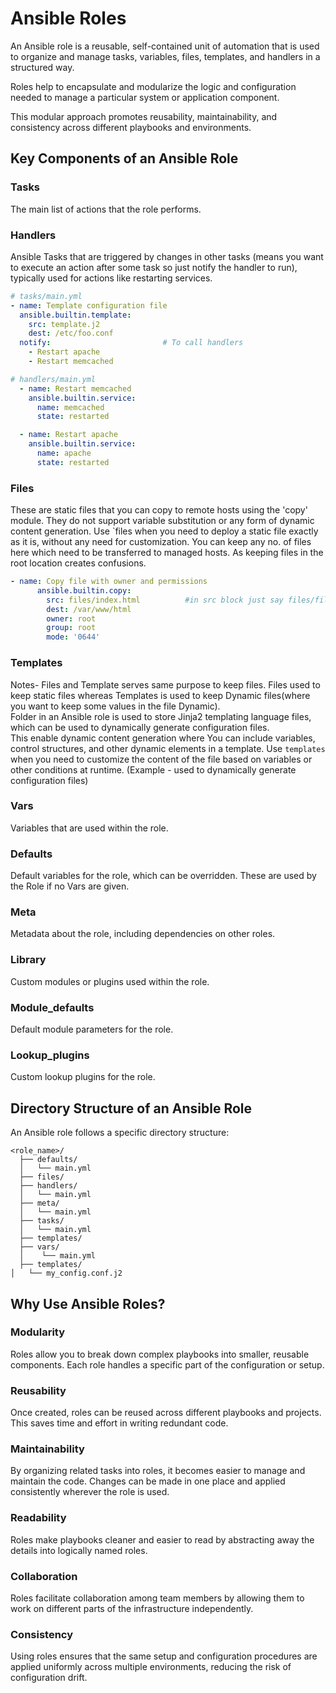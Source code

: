 # Ansible Roles

An Ansible role is a reusable, self-contained unit of automation that is used to 
organize and manage tasks, variables, files, templates, and handlers in a structured way. 

Roles help to encapsulate and modularize the logic and configuration needed to manage 
a particular system or application component. 

This modular approach promotes reusability, maintainability, and consistency across different 
playbooks and environments.

## Key Components of an Ansible Role

### Tasks
The main list of actions that the role performs.

### Handlers
Ansible Tasks that are triggered by changes in other tasks (means you want to execute an action after some task so just notify the handler to run), typically used for actions like restarting services.
```yaml
# tasks/main.yml
- name: Template configuration file
  ansible.builtin.template:
    src: template.j2
    dest: /etc/foo.conf
  notify:                         # To call handlers
    - Restart apache
    - Restart memcached
```
```yaml
# handlers/main.yml
  - name: Restart memcached
    ansible.builtin.service:
      name: memcached
      state: restarted

  - name: Restart apache
    ansible.builtin.service:
      name: apache
      state: restarted
```
### Files
These are static files that you can copy to remote hosts using the 'copy' module. They do not support variable substitution or any form of dynamic content generation. Use `files when you need to deploy a static file exactly as it is, without any need for customization. You can keep any no. of files here which need to be transferred to managed hosts. As keeping files in the root location creates confusions. <br/>

```yaml
- name: Copy file with owner and permissions
      ansible.builtin.copy:
        src: files/index.html          #in src block just say files/file_name
        dest: /var/www/html
        owner: root
        group: root
        mode: '0644'
```

### Templates
Notes- Files and Template serves same purpose to keep files. Files used to keep static files whereas Templates is used to keep Dynamic files(where you want to keep some values in the file Dynamic).<br/>
Folder in an Ansible role is used to store Jinja2 templating language files, which can be used to dynamically generate configuration files.<br/>
This enable dynamic content generation where You can include variables, control structures, and other dynamic elements in a template. Use `templates` when you need to customize the content of the file based on variables or other conditions at runtime. (Example - used to dynamically generate configuration files)

### Vars
Variables that are used within the role.

### Defaults
Default variables for the role, which can be overridden. These are used by the Role if no Vars are given.

### Meta
Metadata about the role, including dependencies on other roles.

### Library
Custom modules or plugins used within the role.

### Module_defaults
Default module parameters for the role.

### Lookup_plugins
Custom lookup plugins for the role.

## Directory Structure of an Ansible Role

An Ansible role follows a specific directory structure:

```
<role_name>/
  ├── defaults/
  │   └── main.yml
  ├── files/
  ├── handlers/
  │   └── main.yml
  ├── meta/
  │   └── main.yml
  ├── tasks/
  │   └── main.yml
  ├── templates/
  ├── vars/
  │    └── main.yml
  ├── templates/
│   └── my_config.conf.j2
```

## Why Use Ansible Roles?

### Modularity
Roles allow you to break down complex playbooks into smaller, reusable components. 
Each role handles a specific part of the configuration or setup.

### Reusability
Once created, roles can be reused across different playbooks and projects. This saves time 
and effort in writing redundant code.

### Maintainability
By organizing related tasks into roles, it becomes easier to manage and maintain the code. 
Changes can be made in one place and applied consistently wherever the role is used.

### Readability
Roles make playbooks cleaner and easier to read by abstracting away the details into logically
named roles.

### Collaboration
Roles facilitate collaboration among team members by allowing them to work on different parts
of the infrastructure independently.

### Consistency
Using roles ensures that the same setup and configuration procedures are applied uniformly across
multiple environments, reducing the risk of configuration drift.
